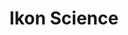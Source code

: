 ---
title: Ikon Science
description: Software Developer | 07/2011 - 10/2014
image: "/images/ikon.jpg"
weight: 3
---